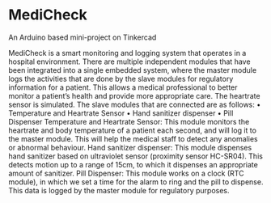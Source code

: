 # MediCheck
An Arduino based mini-project on Tinkercad

MediCheck is a smart monitoring and logging system that operates in a hospital environment. There are multiple independent modules that have been integrated into a single embedded system, where the master module logs the activities that are done by the slave modules for regulatory information for a patient. This allows a medical professional to better monitor a patient’s health and provide more appropriate care. The heartrate sensor is simulated. The slave modules that are connected are as follows:
•	Temperature and Heartrate Sensor
•	Hand sanitizer dispenser
•	Pill Dispenser
Temperature and Heartrate Sensor:
This module monitors the heartrate and body temperature of a patient each second, and will log it to the master module. This will help the medical staff to detect any anomalies or abnormal behaviour.
Hand sanitizer dispenser:
This module dispenses hand sanitizer based on ultraviolet sensor (proximity sensor HC-SR04). This detects motion up to a range of 15cm, to which it dispenses an appropriate amount of sanitizer.
Pill Dispenser:
This module works on a clock (RTC module), in which we set a time for the alarm to ring and the pill to dispense. This data is logged by the master module for regulatory purposes.
